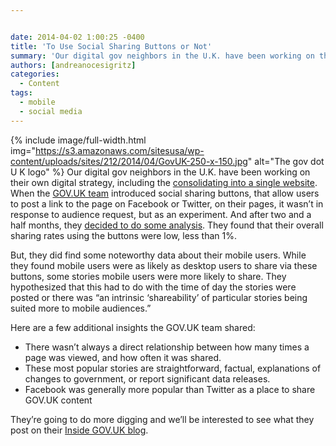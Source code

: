 ```yaml
---


date: 2014-04-02 1:00:25 -0400
title: 'To Use Social Sharing Buttons or Not'
summary: 'Our digital gov neighbors in the U.K. have been working on their own digital strategy, including the consolidating into a single website. When the GOV.UK team introduced social sharing buttons, that allow users to post a link to the page on Facebook or Twitter, on their pages,'
authors: [andreanocesigritz]
categories:
  - Content
tags:
  - mobile
  - social media
---
```


{% include image/full-width.html img="https://s3.amazonaws.com/sitesusa/wp-content/uploads/sites/212/2014/04/GovUK-250-x-150.jpg" alt="The gov dot U K logo" %}
Our digital gov neighbors in the U.K. have been working on their own digital strategy, including the [consolidating into a single website](https://gds.blog.gov.uk/about/). When the [GOV.UK team](https://www.gov.uk/) introduced social sharing buttons, that allow users to post a link to the page on Facebook or Twitter, on their pages, it wasn’t in response to audience request, but as an experiment. And after two and a half months, they [decided to do some analysis](https://insidegovuk.blog.gov.uk/2014/02/20/gov-uk-social-sharing-buttons-the-first-10-weeks/). They found that their overall sharing rates using the buttons were low, less than 1%.

But, they did find some noteworthy data about their mobile users. While they found mobile users were as likely as desktop users to share via these buttons, some stories mobile users were more likely to share. They hypothesized that this had to do with the time of day the stories were posted or there was “an intrinsic ‘shareability’ of particular stories being suited more to mobile audiences.”

Here are a few additional insights the GOV.UK team shared:

  * There wasn’t always a direct relationship between how many times a page was viewed, and how often it was shared.
  * These most popular stories are straightforward, factual, explanations of changes to government, or report significant data releases.
  * Facebook was generally more popular than Twitter as a place to share GOV.UK content

They’re going to do more digging and we’ll be interested to see what they post on their [Inside GOV.UK blog](https://insidegovuk.blog.gov.uk/).